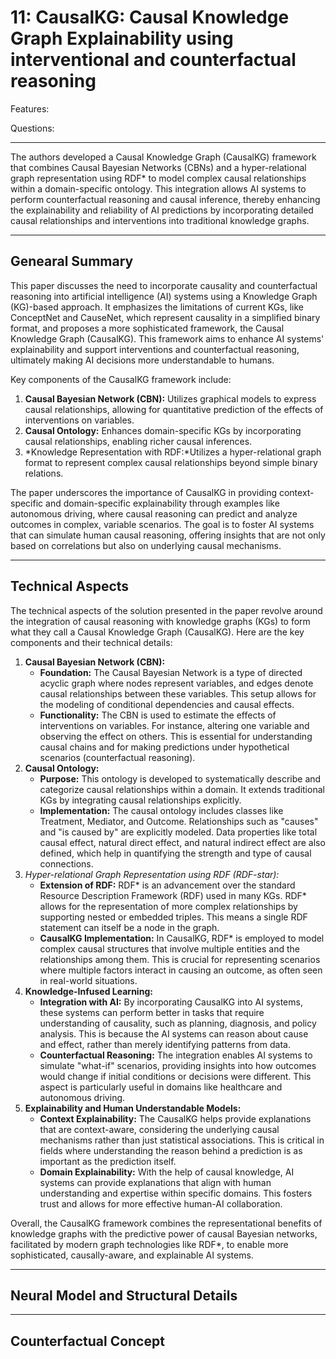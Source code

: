 # 11: CausalKG: Causal Knowledge Graph Explainability using interventional and counterfactual reasoning

Features:

Questions:

---

The authors developed a Causal Knowledge Graph (CausalKG) framework that combines Causal Bayesian Networks (CBNs) and a hyper-relational graph representation using RDF* to model complex causal relationships within a domain-specific ontology. This integration allows AI systems to perform counterfactual reasoning and causal inference, thereby enhancing the explainability and reliability of AI predictions by incorporating detailed causal relationships and interventions into traditional knowledge graphs.

---

## Genearal Summary

This paper discusses the need to incorporate causality and counterfactual reasoning into artificial intelligence (AI) systems using a Knowledge Graph (KG)-based approach. It emphasizes the limitations of current KGs, like ConceptNet and CauseNet, which represent causality in a simplified binary format, and proposes a more sophisticated framework, the Causal Knowledge Graph (CausalKG). This framework aims to enhance AI systems' explainability and support interventions and counterfactual reasoning, ultimately making AI decisions more understandable to humans.

Key components of the CausalKG framework include:

1. **Causal Bayesian Network (CBN):** Utilizes graphical models to express causal relationships, allowing for quantitative prediction of the effects of interventions on variables.
2. **Causal Ontology:** Enhances domain-specific KGs by incorporating causal relationships, enabling richer causal inferences.
3. *Knowledge Representation with RDF:*Utilizes a hyper-relational graph format to represent complex causal relationships beyond simple binary relations.

The paper underscores the importance of CausalKG in providing context-specific and domain-specific explainability through examples like autonomous driving, where causal reasoning can predict and analyze outcomes in complex, variable scenarios. The goal is to foster AI systems that can simulate human causal reasoning, offering insights that are not only based on correlations but also on underlying causal mechanisms.

---

## Technical Aspects

The technical aspects of the solution presented in the paper revolve around the integration of causal reasoning with knowledge graphs (KGs) to form what they call a Causal Knowledge Graph (CausalKG). Here are the key components and their technical details:

1. **Causal Bayesian Network (CBN):**
    - **Foundation:** The Causal Bayesian Network is a type of directed acyclic graph where nodes represent variables, and edges denote causal relationships between these variables. This setup allows for the modeling of conditional dependencies and causal effects.
    - **Functionality:** The CBN is used to estimate the effects of interventions on variables. For instance, altering one variable and observing the effect on others. This is essential for understanding causal chains and for making predictions under hypothetical scenarios (counterfactual reasoning).
2. **Causal Ontology:**
    - **Purpose:** This ontology is developed to systematically describe and categorize causal relationships within a domain. It extends traditional KGs by integrating causal relationships explicitly.
    - **Implementation:** The causal ontology includes classes like Treatment, Mediator, and Outcome. Relationships such as "causes" and "is caused by" are explicitly modeled. Data properties like total causal effect, natural direct effect, and natural indirect effect are also defined, which help in quantifying the strength and type of causal connections.
3. *Hyper-relational Graph Representation using RDF (RDF-star):*
    - **Extension of RDF:** RDF* is an advancement over the standard Resource Description Framework (RDF) used in many KGs. RDF* allows for the representation of more complex relationships by supporting nested or embedded triples. This means a single RDF statement can itself be a node in the graph.
    - **CausalKG Implementation:** In CausalKG, RDF* is employed to model complex causal structures that involve multiple entities and the relationships among them. This is crucial for representing scenarios where multiple factors interact in causing an outcome, as often seen in real-world situations.
4. **Knowledge-Infused Learning:**
    - **Integration with AI:** By incorporating CausalKG into AI systems, these systems can perform better in tasks that require understanding of causality, such as planning, diagnosis, and policy analysis. This is because the AI systems can reason about cause and effect, rather than merely identifying patterns from data.
    - **Counterfactual Reasoning:** The integration enables AI systems to simulate "what-if" scenarios, providing insights into how outcomes would change if initial conditions or decisions were different. This aspect is particularly useful in domains like healthcare and autonomous driving.
5. **Explainability and Human Understandable Models:**
    - **Context Explainability:** The CausalKG helps provide explanations that are context-aware, considering the underlying causal mechanisms rather than just statistical associations. This is critical in fields where understanding the reason behind a prediction is as important as the prediction itself.
    - **Domain Explainability:** With the help of causal knowledge, AI systems can provide explanations that align with human understanding and expertise within specific domains. This fosters trust and allows for more effective human-AI collaboration.

Overall, the CausalKG framework combines the representational benefits of knowledge graphs with the predictive power of causal Bayesian networks, facilitated by modern graph technologies like RDF*, to enable more sophisticated, causally-aware, and explainable AI systems.

---

## Neural Model and Structural Details

---

## Counterfactual Concept